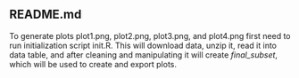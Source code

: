 ## README.md

To generate plots plot1.png, plot2.png, plot3.png, and plot4.png first need to run initialization script init.R.
This will download data, unzip it, read it into data table, and after cleaning and manipulating it will create *final_subset*, which will be used to create and export plots.
